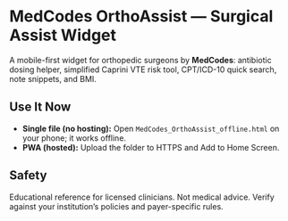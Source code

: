 # MedCodes OrthoAssist — Surgical Assist Widget

A mobile-first widget for orthopedic surgeons by **MedCodes**: antibiotic dosing helper, simplified Caprini VTE risk tool, CPT/ICD-10 quick search, note snippets, and BMI.

## Use It Now
- **Single file (no hosting):** Open `MedCodes_OrthoAssist_offline.html` on your phone; it works offline.
- **PWA (hosted):** Upload the folder to HTTPS and Add to Home Screen.

## Safety
Educational reference for licensed clinicians. Not medical advice. Verify against your institution’s policies and payer-specific rules.
